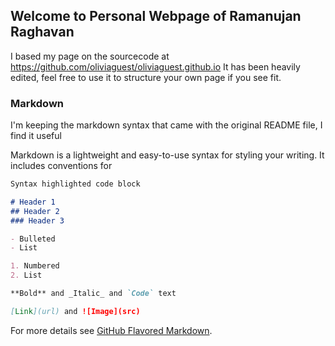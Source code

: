 ## Welcome to Personal Webpage of Ramanujan Raghavan

I based my page on the sourcecode at https://github.com/oliviaguest/oliviaguest.github.io 
It has been heavily edited, feel free to use it to structure your own page if you see fit. 

### Markdown
I'm keeping the markdown syntax that came with the original README file, I find it useful

Markdown is a lightweight and easy-to-use syntax for styling your writing. It includes conventions for

```markdown
Syntax highlighted code block

# Header 1
## Header 2
### Header 3

- Bulleted
- List

1. Numbered
2. List

**Bold** and _Italic_ and `Code` text

[Link](url) and ![Image](src)
```

For more details see [GitHub Flavored Markdown](https://guides.github.com/features/mastering-markdown/).

